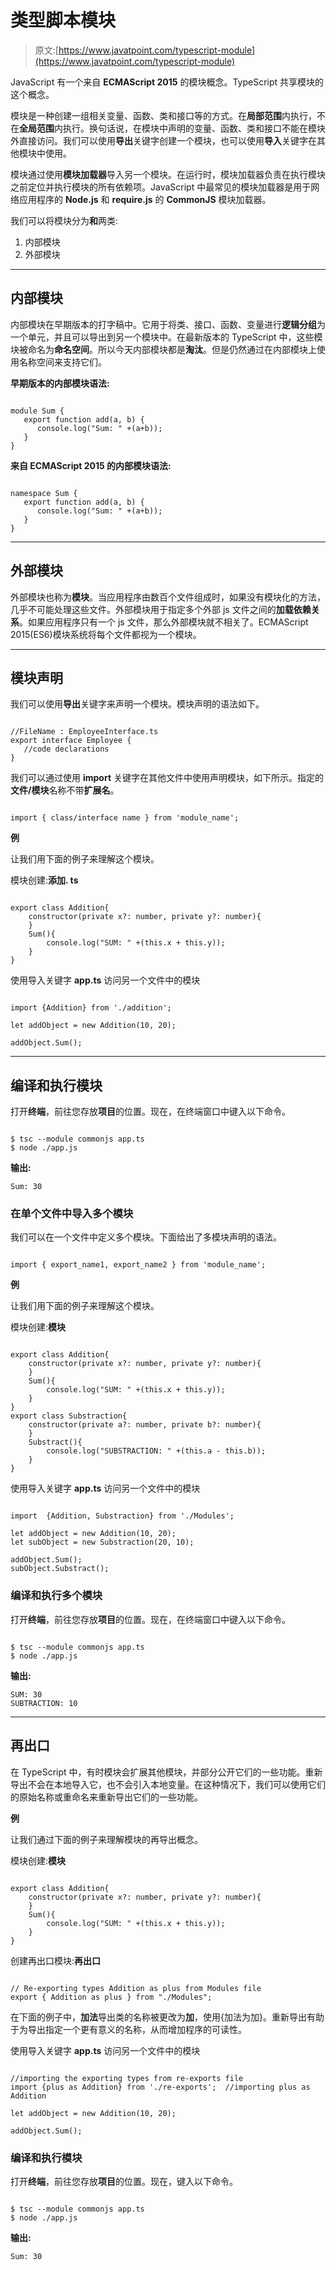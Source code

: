 # 类型脚本模块

> 原文:[https://www.javatpoint.com/typescript-module](https://www.javatpoint.com/typescript-module)

JavaScript 有一个来自 **ECMAScript 2015** 的模块概念。TypeScript 共享模块的这个概念。

模块是一种创建一组相关变量、函数、类和接口等的方式。在**局部范围**内执行，不在**全局范围**内执行。换句话说，在模块中声明的变量、函数、类和接口不能在模块外直接访问。我们可以使用**导出**关键字创建一个模块，也可以使用**导入**关键字在其他模块中使用。

模块通过使用**模块加载器**导入另一个模块。在运行时，模块加载器负责在执行模块之前定位并执行模块的所有依赖项。JavaScript 中最常见的模块加载器是用于网络应用程序的 **Node.js** 和 **require.js** 的 **CommonJS** 模块加载器。

我们可以将模块分为**和**两类:

1.  内部模块
2.  外部模块

* * *

## 内部模块

内部模块在早期版本的打字稿中。它用于将类、接口、函数、变量进行**逻辑分组**为一个单元，并且可以导出到另一个模块中。在最新版本的 TypeScript 中，这些模块被命名为**命名空间**。所以今天内部模块都是**淘汰**。但是仍然通过在内部模块上使用名称空间来支持它们。

**早期版本的内部模块语法:**

```

module Sum { 
   export function add(a, b) {  
      console.log("Sum: " +(a+b)); 
   } 
}

```

**来自 ECMAScript 2015 的内部模块语法:**

```

namespace Sum { 
   export function add(a, b) { 
      console.log("Sum: " +(a+b));
   } 
}

```

* * *

## 外部模块

外部模块也称为**模块**。当应用程序由数百个文件组成时，如果没有模块化的方法，几乎不可能处理这些文件。外部模块用于指定多个外部 js 文件之间的**加载依赖关系**。如果应用程序只有一个 js 文件，那么外部模块就不相关了。ECMAScript 2015(ES6)模块系统将每个文件都视为一个模块。

* * *

## 模块声明

我们可以使用**导出**关键字来声明一个模块。模块声明的语法如下。

```

//FileName : EmployeeInterface.ts 
export interface Employee { 
   //code declarations 
}

```

我们可以通过使用 **import** 关键字在其他文件中使用声明模块，如下所示。指定的**文件/模块**名称不带**扩展名**。

```

import { class/interface name } from 'module_name';

```

**例**

让我们用下面的例子来理解这个模块。

模块创建:**添加. ts**

```

export class Addition{
    constructor(private x?: number, private y?: number){
    }
    Sum(){
        console.log("SUM: " +(this.x + this.y));
    }
}

```

使用导入关键字 **app.ts** 访问另一个文件中的模块

```

import {Addition} from './addition';

let addObject = new Addition(10, 20); 

addObject.Sum();

```

* * *

## 编译和执行模块

打开**终端**，前往您存放**项目**的位置。现在，在终端窗口中键入以下命令。

```

$ tsc --module commonjs app.ts
$ node ./app.js

```

**输出:**

```
Sum: 30

```

### 在单个文件中导入多个模块

我们可以在一个文件中定义多个模块。下面给出了多模块声明的语法。

```

import { export_name1, export_name2 } from 'module_name';

```

**例**

让我们用下面的例子来理解这个模块。

模块创建:**模块**

```

export class Addition{
    constructor(private x?: number, private y?: number){
    }
    Sum(){
        console.log("SUM: " +(this.x + this.y));
    }
}
export class Substraction{
    constructor(private a?: number, private b?: number){
    }
    Substract(){
        console.log("SUBSTRACTION: " +(this.a - this.b));
    }
}

```

使用导入关键字 **app.ts** 访问另一个文件中的模块

```

import  {Addition, Substraction} from './Modules';

let addObject = new Addition(10, 20); 
let subObject = new Substraction(20, 10);

addObject.Sum();
subObject.Substract();

```

### 编译和执行多个模块

打开**终端**，前往您存放**项目**的位置。现在，在终端窗口中键入以下命令。

```

$ tsc --module commonjs app.ts
$ node ./app.js

```

**输出:**

```
SUM: 30
SUBTRACTION: 10

```

* * *

## 再出口

在 TypeScript 中，有时模块会扩展其他模块，并部分公开它们的一些功能。重新导出不会在本地导入它，也不会引入本地变量。在这种情况下，我们可以使用它们的原始名称或重命名来重新导出它们的一些功能。

**例**

让我们通过下面的例子来理解模块的再导出概念。

模块创建:**模块**

```

export class Addition{
    constructor(private x?: number, private y?: number){
    }
    Sum(){
        console.log("SUM: " +(this.x + this.y));
    }
}

```

创建再出口模块:**再出口**

```

// Re-exporting types Addition as plus from Modules file
export { Addition as plus } from "./Modules";

```

在下面的例子中，**加法**导出类的名称被更改为**加**，使用{加法为加}。重新导出有助于为导出指定一个更有意义的名称，从而增加程序的可读性。

使用导入关键字 **app.ts** 访问另一个文件中的模块

```

//importing the exporting types from re-exports file
import {plus as Addition} from './re-exports';  //importing plus as Addition

let addObject = new Addition(10, 20); 

addObject.Sum();

```

### 编译和执行模块

打开**终端**，前往您存放**项目**的位置。现在，键入以下命令。

```

$ tsc --module commonjs app.ts
$ node ./app.js

```

**输出:**

```
Sum: 30

```